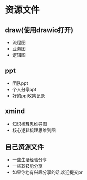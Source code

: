 # 资源文件

## draw(使用drawio打开)

- 流程图
- 业务图
- 逻辑图

## ppt

- 团队ppt
- 个人分享ppt
- 好的ppt收集记录

## xmind

- 知识梳理思维导图
- 核心逻辑梳理思维到图

## 自己资源文件

- 一些生活经验分享
- 一些软技能分享
- 如果你也有兴趣分享的话,欢迎提交pr
